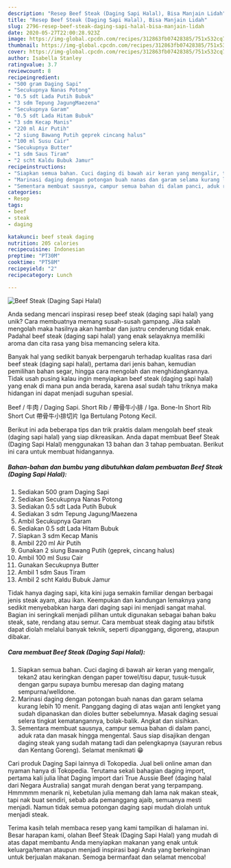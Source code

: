 ```yaml
---
description: "Resep Beef Steak (Daging Sapi Halal), Bisa Manjain Lidah"
title: "Resep Beef Steak (Daging Sapi Halal), Bisa Manjain Lidah"
slug: 2796-resep-beef-steak-daging-sapi-halal-bisa-manjain-lidah
date: 2020-05-27T22:00:28.923Z
image: https://img-global.cpcdn.com/recipes/312863fb07428385/751x532cq70/beef-steak-daging-sapi-halal-foto-resep-utama.jpg
thumbnail: https://img-global.cpcdn.com/recipes/312863fb07428385/751x532cq70/beef-steak-daging-sapi-halal-foto-resep-utama.jpg
cover: https://img-global.cpcdn.com/recipes/312863fb07428385/751x532cq70/beef-steak-daging-sapi-halal-foto-resep-utama.jpg
author: Isabella Stanley
ratingvalue: 3.7
reviewcount: 8
recipeingredient:
- "500 gram Daging Sapi"
- "Secukupnya Nanas Potong"
- "0.5 sdt Lada Putih Bubuk"
- "3 sdm Tepung JagungMaezena"
- "Secukupnya Garam"
- "0.5 sdt Lada Hitam Bubuk"
- "3 sdm Kecap Manis"
- "220 ml Air Putih"
- "2 siung Bawang Putih geprek cincang halus"
- "100 ml Susu Cair"
- "Secukupnya Butter"
- "1 sdm Saus Tiram"
- "2 scht Kaldu Bubuk Jamur"
recipeinstructions:
- "Siapkan semua bahan. Cuci daging di bawah air keran yang mengalir, tekan2 atau keringkan dengan paper towel/tisu dapur, tusuk-tusuk dengan garpu supaya bumbu meresap dan daging matang sempurna/welldone."
- "Marinasi daging dengan potongan buah nanas dan garam selama kurang lebih 10 menit. Panggang daging di atas wajan anti lengket yang sudah dipanaskan dan dioles butter sebelumnya. Masak daging sesuai selera tingkat kematangannya, bolak-balik. Angkat dan sisihkan."
- "Sementara membuat sausnya, campur semua bahan di dalam panci, aduk rata dan masak hingga mengental. Saus siap disajikan dengan daging steak yang sudah matang tadi dan pelengkapnya (sayuran rebus dan Kentang Goreng). Selamat menikmati 😁"
categories:
- Resep
tags:
- beef
- steak
- daging

katakunci: beef steak daging 
nutrition: 205 calories
recipecuisine: Indonesian
preptime: "PT30M"
cooktime: "PT58M"
recipeyield: "2"
recipecategory: Lunch

---
```



![Beef Steak (Daging Sapi Halal)](https://img-global.cpcdn.com/recipes/312863fb07428385/751x532cq70/beef-steak-daging-sapi-halal-foto-resep-utama.jpg)

Anda sedang mencari inspirasi resep beef steak (daging sapi halal) yang unik? Cara membuatnya memang susah-susah gampang. Jika salah mengolah maka hasilnya akan hambar dan justru cenderung tidak enak. Padahal beef steak (daging sapi halal) yang enak selayaknya memiliki aroma dan cita rasa yang bisa memancing selera kita.

Banyak hal yang sedikit banyak berpengaruh terhadap kualitas rasa dari beef steak (daging sapi halal), pertama dari jenis bahan, kemudian pemilihan bahan segar, hingga cara mengolah dan menghidangkannya. Tidak usah pusing kalau ingin menyiapkan beef steak (daging sapi halal) yang enak di mana pun anda berada, karena asal sudah tahu triknya maka hidangan ini dapat menjadi suguhan spesial.

Beef / 牛肉 / Daging Sapi. Short Rib / 帶骨牛小排 / Iga. Bone-In Short Rib Short Cut 帶骨牛小排切片 Iga Bertulang Potong Kecil.


Berikut ini ada beberapa tips dan trik praktis dalam mengolah beef steak (daging sapi halal) yang siap dikreasikan. Anda dapat membuat Beef Steak (Daging Sapi Halal) menggunakan 13 bahan dan 3 tahap pembuatan. Berikut ini cara untuk membuat hidangannya.

<!--inarticleads1-->

##### Bahan-bahan dan bumbu yang dibutuhkan dalam pembuatan Beef Steak (Daging Sapi Halal):

1. Sediakan 500 gram Daging Sapi
1. Sediakan Secukupnya Nanas Potong
1. Sediakan 0.5 sdt Lada Putih Bubuk
1. Sediakan 3 sdm Tepung Jagung/Maezena
1. Ambil Secukupnya Garam
1. Sediakan 0.5 sdt Lada Hitam Bubuk
1. Siapkan 3 sdm Kecap Manis
1. Ambil 220 ml Air Putih
1. Gunakan 2 siung Bawang Putih (geprek, cincang halus)
1. Ambil 100 ml Susu Cair
1. Gunakan Secukupnya Butter
1. Ambil 1 sdm Saus Tiram
1. Ambil 2 scht Kaldu Bubuk Jamur


Tidak hanya daging sapi, kita kini juga semakin familiar dengan berbagai jenis steak ayam, atau ikan. Keempukan dan kandungan lemaknya yang sedikit menyebabkan harga dari daging sapi ini menjadi sangat mahal. Bagian ini seringkali menjadi pilihan untuk digunakan sebagai bahan baku steak, sate, rendang atau semur. Cara membuat steak daging atau bifstik dapat diolah melalui banyak teknik, seperti dipanggang, digoreng, ataupun dibakar. 

<!--inarticleads2-->

##### Cara membuat Beef Steak (Daging Sapi Halal):

1. Siapkan semua bahan. Cuci daging di bawah air keran yang mengalir, tekan2 atau keringkan dengan paper towel/tisu dapur, tusuk-tusuk dengan garpu supaya bumbu meresap dan daging matang sempurna/welldone.
1. Marinasi daging dengan potongan buah nanas dan garam selama kurang lebih 10 menit. Panggang daging di atas wajan anti lengket yang sudah dipanaskan dan dioles butter sebelumnya. Masak daging sesuai selera tingkat kematangannya, bolak-balik. Angkat dan sisihkan.
1. Sementara membuat sausnya, campur semua bahan di dalam panci, aduk rata dan masak hingga mengental. Saus siap disajikan dengan daging steak yang sudah matang tadi dan pelengkapnya (sayuran rebus dan Kentang Goreng). Selamat menikmati 😁


Cari produk Daging Sapi lainnya di Tokopedia. Jual beli online aman dan nyaman hanya di Tokopedia. Terutama sekali bahagian daging import, pertama kali julia lihat Daging import dari True Aussie Beef (daging halal dari Negara Australia) sangat murah dengan berat yang terpampang. Hmmmmm menarik ni, kebetulan julia memang dah lama nak makan steak, tapi nak buat sendiri, sebab ada pemanggang ajaib, semuanya mesti menjadi. Namun tidak semua potongan daging sapi mudah diolah untuk menjadi steak. 

Terima kasih telah membaca resep yang kami tampilkan di halaman ini. Besar harapan kami, olahan Beef Steak (Daging Sapi Halal) yang mudah di atas dapat membantu Anda menyiapkan makanan yang enak untuk keluarga/teman ataupun menjadi inspirasi bagi Anda yang berkeinginan untuk berjualan makanan. Semoga bermanfaat dan selamat mencoba!
